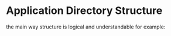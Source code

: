 # Application Directory Structure

the main way  structure is logical and understandable for example:
